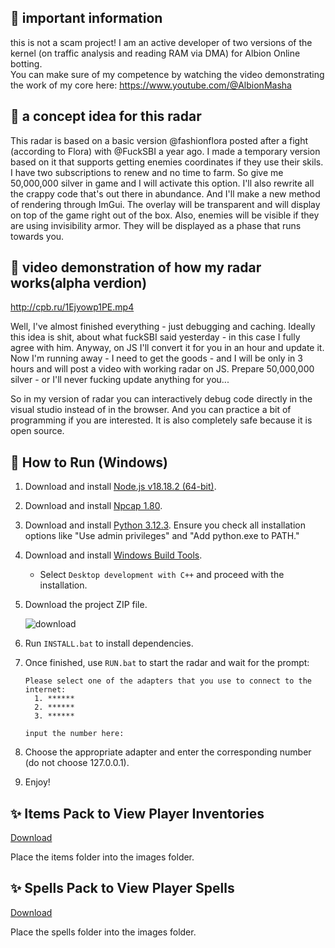 ## 🔰 important information
this is not a scam project! 
I am an active developer of two versions of the kernel (on traffic analysis and reading RAM via DMA) for Albion Online botting.  
You can make sure of my competence by watching the video demonstrating the work of my core here: https://www.youtube.com/@AlbionMasha

## 🔰 a concept idea for this radar
This radar is based on a basic version @fashionflora posted after a fight (according to Flora) with @FuckSBI a year ago. I made a temporary version based on it that supports getting enemies coordinates if they use their skils.
I have two subscriptions to renew and no time to farm. So give me 50,000,000 silver in game and I will activate this option. I'll also rewrite all the crappy code that's out there in abundance. And I'll make a new method of rendering through ImGui. The overlay will be transparent and will display on top of the game right out of the box. Also, enemies will be visible if they are using invisibility armor. They will be displayed as a phase that runs towards you.

## 🔰 video demonstration of how my radar works(alpha verdion)
http://cpb.ru/1Ejyowp1PE.mp4

Well, I've almost finished everything - just debugging and caching. Ideally this idea is shit, about what fuckSBI said yesterday - in this case I fully agree with him. Anyway, on JS I'll convert it for you in an hour and update it. Now I'm running away - I need to get the goods - and I will be only in 3 hours and will post a video with working radar on JS. Prepare 50,000,000 silver - or I'll never fucking update anything for you...

So in my version of radar you can interactively debug code directly in the visual studio instead of in the browser.
And you can practice a bit of programming if you are interested.
It is also completely safe because it is open source.

## 🔰 How to Run (Windows)
1. Download and install [Node.js v18.18.2 (64-bit)](https://nodejs.org/dist/v18.18.2/node-v18.18.2-x64.msi).
2. Download and install [Npcap 1.80](https://npcap.com/dist/npcap-1.80.exe).
3. Download and install [Python 3.12.3](https://www.python.org/downloads/). Ensure you check all installation options like "Use admin privileges" and "Add python.exe to PATH."
4. Download and install [Windows Build Tools](https://visualstudio.microsoft.com/thank-you-downloading-visual-studio/?sku=BuildTools).
   - Select `Desktop development with C++` and proceed with the installation.
5. Download the project ZIP file.

   ![download](https://github.com/T0T0W/AOR-Extended/assets/161255413/72cce3c1-47fc-4cbe-bb1f-fa5a95c3dd84)

6. Run `INSTALL.bat` to install dependencies.
7. Once finished, use `RUN.bat` to start the radar and wait for the prompt:
   ```
   Please select one of the adapters that you use to connect to the internet:
     1. ******
     2. ******
     3. ******
   
   input the number here:
   ```
8. Choose the appropriate adapter and enter the corresponding number (do not choose 127.0.0.1).
9. Enjoy!

## ✨ Items Pack to View Player Inventories
[Download](https://github.com/T0T0W/AOR-Extended/releases/tag/Items)

Place the items folder into the images folder.

## ✨ Spells Pack to View Player Spells
[Download](https://github.com/T0T0W/AOR-Extended/releases/tag/Spells)

Place the spells folder into the images folder.
